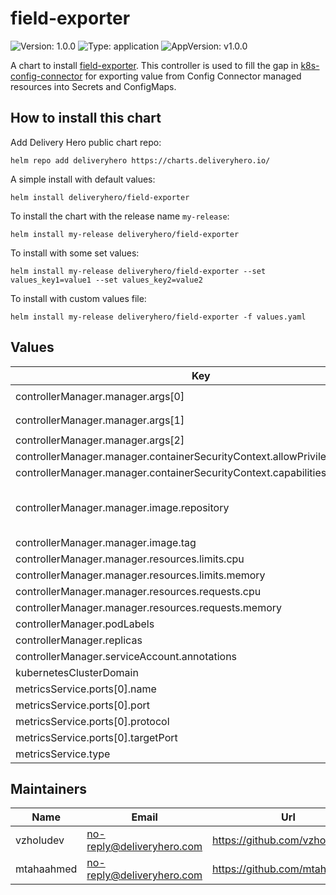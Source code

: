 # field-exporter

![Version: 1.0.0](https://img.shields.io/badge/Version-1.0.0-informational?style=flat-square) ![Type: application](https://img.shields.io/badge/Type-application-informational?style=flat-square) ![AppVersion: v1.0.0](https://img.shields.io/badge/AppVersion-v1.0.0-informational?style=flat-square)

A chart to install [field-exporter](https://github.com/deliveryhero/field-exporter). This controller is used to fill the gap in [k8s-config-connector](https://github.com/GoogleCloudPlatform/k8s-config-connector) for exporting value from Config Connector managed resources into Secrets and ConfigMaps.

## How to install this chart

Add Delivery Hero public chart repo:

```console
helm repo add deliveryhero https://charts.deliveryhero.io/
```

A simple install with default values:

```console
helm install deliveryhero/field-exporter
```

To install the chart with the release name `my-release`:

```console
helm install my-release deliveryhero/field-exporter
```

To install with some set values:

```console
helm install my-release deliveryhero/field-exporter --set values_key1=value1 --set values_key2=value2
```

To install with custom values file:

```console
helm install my-release deliveryhero/field-exporter -f values.yaml
```

## Values

| Key | Type | Default | Description |
|-----|------|---------|-------------|
| controllerManager.manager.args[0] | string | `"--health-probe-bind-address=:8081"` |  |
| controllerManager.manager.args[1] | string | `"--metrics-bind-address=127.0.0.1:8080"` |  |
| controllerManager.manager.args[2] | string | `"--leader-elect"` |  |
| controllerManager.manager.containerSecurityContext.allowPrivilegeEscalation | bool | `false` |  |
| controllerManager.manager.containerSecurityContext.capabilities.drop[0] | string | `"ALL"` |  |
| controllerManager.manager.image.repository | string | `"europe-docker.pkg.dev/dp-common-infra-5780/developer-platform-public/deliveryhero/field-exporter"` |  |
| controllerManager.manager.image.tag | string | `"v1.0.0"` |  |
| controllerManager.manager.resources.limits.cpu | string | `"500m"` |  |
| controllerManager.manager.resources.limits.memory | string | `"128Mi"` |  |
| controllerManager.manager.resources.requests.cpu | string | `"10m"` |  |
| controllerManager.manager.resources.requests.memory | string | `"128Mi"` |  |
| controllerManager.podLabels | object | `{}` |  |
| controllerManager.replicas | int | `1` |  |
| controllerManager.serviceAccount.annotations | object | `{}` |  |
| kubernetesClusterDomain | string | `"cluster.local"` |  |
| metricsService.ports[0].name | string | `"https"` |  |
| metricsService.ports[0].port | int | `8443` |  |
| metricsService.ports[0].protocol | string | `"TCP"` |  |
| metricsService.ports[0].targetPort | string | `"https"` |  |
| metricsService.type | string | `"ClusterIP"` |  |

## Maintainers

| Name | Email | Url |
| ---- | ------ | --- |
| vzholudev | <no-reply@deliveryhero.com> | <https://github.com/vzholudev> |
| mtahaahmed | <no-reply@deliveryhero.com> | <https://github.com/mtahaahmed> |
